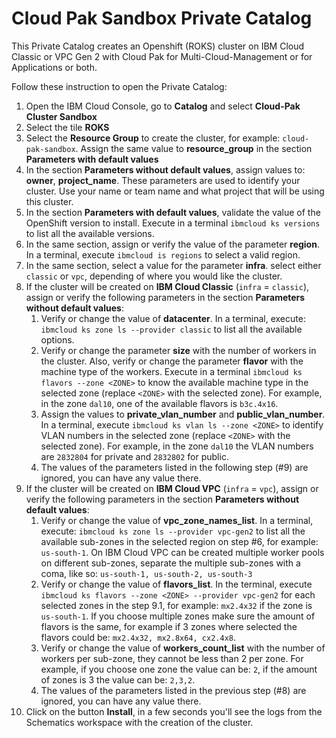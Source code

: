 # Cloud Pak Sandbox Private Catalog

This Private Catalog creates an Openshift (ROKS) cluster on IBM Cloud Classic or VPC Gen 2 with Cloud Pak for Multi-Cloud-Management or for Applications or both.

Follow these instruction to open the Private Catalog:

1. Open the IBM Cloud Console, go to **Catalog** and select **Cloud-Pak Cluster Sandbox**
2. Select the tile **ROKS**
3. Select the **Resource Group** to create the cluster, for example: `cloud-pak-sandbox`. Assign the same value to **resource_group** in the section **Parameters with default values**
4. In the section **Parameters without default values**, assign values to: **owner**, **project_name**. These parameters are used to identify your cluster. Use your name or team name and what project that will be using this cluster.
5. In the section **Parameters with default values**, validate the value of the OpenShift version to install. Execute in a terminal `ibmcloud ks versions` to list all the available versions.
6. In the same section, assign or verify the value of the parameter **region**. In a terminal, execute `ibmcloud is regions` to select a valid region.
7. In the same section, select a value for the parameter **infra**. select either `classic` or `vpc`, depending of where you would like the cluster.
8. If the cluster will be created on **IBM Cloud Classic** (`infra` = `classic`), assign or verify the following parameters in the section **Parameters without default values**:
   1. Verify or change the value of **datacenter**. In a terminal, execute: `ibmcloud ks zone ls --provider classic` to list all the available options.
   2. Verify or change the parameter **size** with the number of workers in the cluster. Also, verify or change the parameter **flavor** with the machine type of the workers. Execute in a terminal `ibmcloud ks flavors --zone <ZONE>` to know the available machine type in the selected zone (replace `<ZONE>` with the selected zone). For example, in the zone `dal10`, one of the available flavors is `b3c.4x16`.
   3. Assign the values to **private_vlan_number** and **public_vlan_number**. In a terminal, execute `ibmcloud ks vlan ls --zone <ZONE>` to identify VLAN numbers in the selected zone (replace `<ZONE>` with the selected zone). For example, in the zone `dal10` the VLAN numbers are `2832804` for private and `2832802` for public.
   4. The values of the parameters listed in the following step (#9) are ignored, you can have any value there.
9. If the cluster will be created on **IBM Cloud VPC** (`infra` = `vpc`), assign or verify the following parameters in the section **Parameters without default values**:
   1. Verify or change the value of **vpc_zone_names_list**. In a terminal, execute: `ibmcloud ks zone ls --provider vpc-gen2` to list all the available sub-zones in the selected region on step #6, for example: `us-south-1`. On IBM Cloud VPC can be created multiple worker pools on different sub-zones, separate the multiple sub-zones with a coma, like so: `us-south-1, us-south-2, us-south-3`
   2. Verify or change the value of **flavors_list**. In the terminal, execute `ibmcloud ks flavors --zone <ZONE> --provider vpc-gen2` for each selected zones in the step 9.1, for example: `mx2.4x32` if the zone is `us-south-1`. If you choose multiple zones make sure the amount of flavors is the same, for example if 3 zones where selected the flavors could be: `mx2.4x32, mx2.8x64, cx2.4x8`.
   3. Verify or change the value of **workers_count_list** with the number of workers per sub-zone, they cannot be less than 2 per zone. For example, if you choose one zone the value can be: `2`, if the amount of zones is 3 the value can be: `2,3,2`.
   4. The values of the parameters listed in the previous step (#8) are ignored, you can have any value there.
10. Click on the button **Install**, in a few seconds you'll see the logs from the Schematics workspace with the creation of the cluster.
